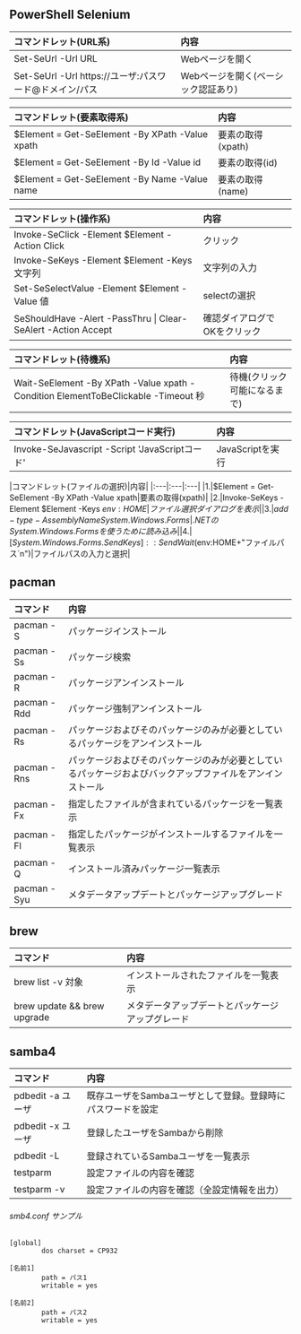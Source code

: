 ## PowerShell Selenium

|コマンドレット(URL系)|内容|
|:---|:---|
|Set-SeUrl -Url URL|Webページを開く|
|Set-SeUrl -Url https://ユーザ:パスワード@ドメイン/パス|Webページを開く(ベーシック認証あり)|

|コマンドレット(要素取得系)|内容|
|:---|:---|
|$Element = Get-SeElement -By XPath -Value xpath|要素の取得(xpath)|
|$Element = Get-SeElement -By Id -Value id|要素の取得(id)|
|$Element = Get-SeElement -By Name -Value name|要素の取得(name)|

|コマンドレット(操作系)|内容|
|:---|:---|
|Invoke-SeClick -Element $Element -Action Click|クリック|
|Invoke-SeKeys -Element $Element -Keys 文字列|文字列の入力|
|Set-SeSelectValue -Element $Element -Value 値|selectの選択|
|SeShouldHave -Alert -PassThru \| Clear-SeAlert -Action Accept|確認ダイアログでOKをクリック|

|コマンドレット(待機系)|内容|
|:---|:---|
|Wait-SeElement -By XPath -Value xpath -Condition ElementToBeClickable -Timeout 秒|待機(クリック可能になるまで)|

|コマンドレット(JavaScriptコード実行)|内容|
|:---|:---|
|Invoke-SeJavascript -Script 'JavaScriptコード'|JavaScriptを実行|

|コマンドレット(ファイルの選択)|内容|
|:---|:---|:---|
|1.|$Element = Get-SeElement -By XPath -Value xpath|要素の取得(xpath)|
|2.|Invoke-SeKeys -Element $Element -Keys $env:HOME|ファイル選択ダイアログを表示|
|3.|add-type -AssemblyName System.Windows.Forms|.NETのSystem.Windows.Formsを使うために読み込み|
|4.|[System.Windows.Forms.SendKeys]::SendWait($env:HOME+"ファイルパス`n")|ファイルパスの入力と選択|

## pacman

|コマンド|内容|
|:---|:---|
|pacman -S|パッケージインストール|
|pacman -Ss|パッケージ検索|
|pacman -R|パッケージアンインストール|
|pacman -Rdd|パッケージ強制アンインストール|
|pacman -Rs|パッケージおよびそのパッケージのみが必要としているパッケージをアンインストール|
|pacman -Rns|パッケージおよびそのパッケージのみが必要としているパッケージおよびバックアップファイルをアンインストール|
|pacman -Fx|指定したファイルが含まれているパッケージを一覧表示|
|pacman -Fl|指定したパッケージがインストールするファイルを一覧表示|
|pacman -Q|インストール済みパッケージ一覧表示|
|pacman -Syu|メタデータアップデートとパッケージアップグレード|

## brew

|コマンド|内容|
|:---|:---|
|brew list -v 対象|インストールされたファイルを一覧表示|
|brew update && brew upgrade|メタデータアップデートとパッケージアップグレード|

## samba4

|コマンド|内容|
|:---|:---|
|pdbedit -a ユーザ|既存ユーザをSambaユーザとして登録。登録時にパスワードを設定|
|pdbedit -x ユーザ|登録したユーザをSambaから削除|
|pdbedit -L|登録されているSambaユーザを一覧表示|
|testparm|設定ファイルの内容を確認|
|testparm -v|設定ファイルの内容を確認（全設定情報を出力）|

###### smb4.conf サンプル

    [global]
            dos charset = CP932
    
    [名前1]
            path = パス1
            writable = yes
    
    [名前2]
            path = パス2
            writable = yes
